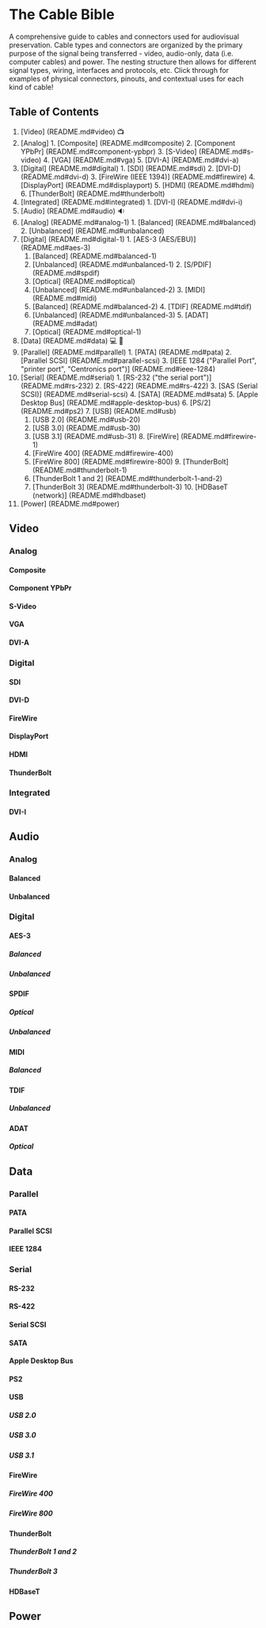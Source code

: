 # The Cable Bible
A comprehensive guide to cables and connectors used for audiovisual preservation. Cable types and connectors are organized by the primary purpose of the signal being transferred - video, audio-only, data (i.e. computer cables) and power. The nesting structure then allows for different signal types, wiring, interfaces and protocols, etc. Click through for examples of physical connectors, pinouts, and contextual uses for each kind of cable!

## Table of Contents ##

1. [Video] (README.md#video) :tv:
  1. [Analog]
    1. [Composite] (README.md#composite)
    2. [Component YPbPr] (README.md#component-ypbpr)
    3. [S-Video] (README.md#s-video)
    4. [VGA] (README.md#vga)
    5. [DVI-A] (README.md#dvi-a)
  2. [Digital] (README.md#digital)
    1. [SDI] (README.md#sdi)
    2. [DVI-D] (README.md#dvi-d)
    3. [FireWire (IEEE 1394)] (README.md#firewire)
    4. [DisplayPort] (README.md#displayport)
    5. [HDMI] (README.md#hdmi)
    6. [ThunderBolt] (README.md#thunderbolt)
  3. [Integrated] (README.md#integrated)
    1. [DVI-I] (README.md#dvi-i)
2. [Audio] (README.md#audio) :sound:
  1. [Analog] (README.md#analog-1)
    1. [Balanced] (README.md#balanced)
    2. [Unbalanced] (README.md#unbalanced)
  2. [Digital] (README.md#digital-1)
    1. [AES-3 (AES/EBU)] (README.md#aes-3)
      1. [Balanced] (README.md#balanced-1)
      2. [Unbalanced] (README.md#unbalanced-1)
    2. [S/PDIF] (README.md#spdif)
      1. [Optical] (README.md#optical)
      2. [Unbalanced] (README.md#unbalanced-2)
    3. [MIDI] (README.md#midi)
      1. [Balanced] (README.md#balanced-2)
    4. [TDIF] (README.md#tdif)
      1. [Unbalanced] (README.md#unbalanced-3)
    5. [ADAT] (README.md#adat)
      1. [Optical] (README.md#optical-1)
3. [Data] (README.md#data) :computer: :floppy_disk:
  1. [Parallel] (README.md#parallel)
    1. [PATA] (README.md#pata)
    2. [Parallel SCSI] (README.md#parallel-scsi)
    3. [IEEE 1284 ("Parallel Port", "printer port", "Centronics port")] (README.md#ieee-1284)
  2. [Serial] (README.md#serial)
    1. [RS-232 ("the serial port")] (README.md#rs-232)
    2. [RS-422] (README.md#rs-422)
    3. [SAS (Serial SCSI)] (README.md#serial-scsi)
    4. [SATA] (README.md#sata)
    5. [Apple Desktop Bus] (README.md#apple-desktop-bus)
    6. [PS/2] (README.md#ps2)
    7. [USB] (README.md#usb)
      1. [USB 2.0] (README.md#usb-20)
      2. [USB 3.0] (README.md#usb-30)
      3. [USB 3.1] (README.md#usb-31)
    8. [FireWire] (README.md#firewire-1)
      1. [FireWire 400] (README.md#firewire-400)
      2. [FireWire 800] (README.md#firewire-800)
    9. [ThunderBolt] (README.md#thunderbolt-1)
      1. [ThunderBolt 1 and 2] (README.md#thunderbolt-1-and-2)
      2. [ThunderBolt 3] (README.md#thunderbolt-3)
    10. [HDBaseT (network)] (README.md#hdbaset)
4. [Power] (README.md#power)


## Video ##
### Analog ###
#### Composite ####
#### Component YPbPr ####
#### S-Video ####
#### VGA ####
#### DVI-A ####
### Digital ###
#### SDI ####
#### DVI-D ####
#### FireWire ####
#### DisplayPort ####
#### HDMI ####
#### ThunderBolt ####
### Integrated ###
#### DVI-I ####


## Audio ##
### Analog ###
#### Balanced ####
#### Unbalanced ####
### Digital ###
#### AES-3 ####
##### Balanced #####
##### Unbalanced #####
#### SPDIF ####
##### Optical #####
##### Unbalanced #####
#### MIDI ####
##### Balanced ######
#### TDIF ####
##### Unbalanced ######
#### ADAT ####
##### Optical #####


## Data ##
### Parallel ###
#### PATA ####
#### Parallel SCSI ####
#### IEEE 1284 ####
### Serial ###
#### RS-232 ####
#### RS-422 ####
#### Serial SCSI ####
#### SATA ####
#### Apple Desktop Bus ####
#### PS2 ####
#### USB ####
##### USB 2.0 #####
##### USB 3.0 #####
##### USB 3.1 #####
#### FireWire ####
##### FireWire 400 #####
##### FireWire 800 #####
#### ThunderBolt ####
##### ThunderBolt 1 and 2 #####
##### ThunderBolt 3 #####
#### HDBaseT ####


## Power ##
